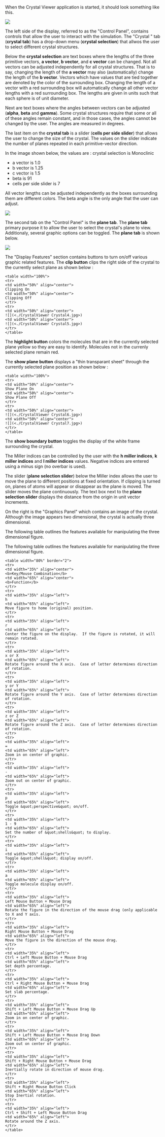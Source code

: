 

When the Crystal Viewer application is started, it should look something like this.



![](<./CrystalViewer Crystal1.jpg>)



The left side of the display, referred to as the "Control Panel", contains controls that allow the user to interact with the simulation. 
The "Crystal " tab (**crystal tab**) has a drop-down menu (**crystal selection**) that allwos the user to select different crystal structures.

Below the **crystal selection** are text boxes where the lengths of the three primitive vectors, **a vector**, **b vector**, and **c vector** can be changed. Not all vectors can be adjusted independently for all crystal structures. That is to say, changing the length of the **a vector** may also (automatically) change the length of the **b vector**. Vectors which have values that are tied together are denoted by the color of the surrounding box. Changing the length of a vector with a red surrounding box will automatically change all other vector lengths with a red surrounding box. The lengths are given in units such that each sphere is of unit diameter.

Next are text boxes where the angles between vectors can be adjusted (**alpha**, **beta** and **gamma**). Some crystal structures require that some or all of these angles remain constant, and in those cases, the angles cannot be changed by the user. The angles are measured in degrees.

The last item on the **crystal tab** is a slider (**cells per side slider**) that allows the user to change the size of the crystal. The values on the slider indicate the number of planes repeated in each primitive-vector direction.

In the image shown below, the values are : 
crystal selection is Monoclinic 
* a vector is 1.0 
* b vector is 1.25 
* c vector is 1.5 
* beta is 91 
* cells per side slider is 7

All vector lengths can be adjusted independently as the boxes surrounding them are different colors. The beta angle is the only angle that the user can adjust.



![](<./CrystalViewer Crystal2.jpg>)



The second tab on the "Control Panel" is the **plane tab**. The **plane tab** primary purpose it to allow the user to select the crystal's plane to view. Additionaly, several graphic options can be toggled. The **plane tab** is shown below.



![](<./CrystalViewer Crystal3.jpg>)



The "Display Features" section contains buttons to turn on/off various graphic related features. The **clip button** clips the right side of the crystal to the currently select plane as shown below :



```
<table width="100%">
<tr>
<td width="50%" align="center">
Clipping On
<td width="50%" align="center">
Clipping Off
</tr>
<tr>
<td width="50%" align="center">
![](<./CrystalViewer Crystal4.jpg>)
<td width="50%" align="center">
![](<./CrystalViewer Crystal5.jpg>)
</tr>
</table>
```




The **highlight button** colors the molecules that are in the currently selected plane yellow so they are easy to identify. Molecules not in the currenly selected plane remain red. 

The **show plane button** displays a "thin transparant sheet" through the currently selected plane position as shown below :



```
<table width="100%">
<tr>
<td width="50%" align="center">
Show Plane On
<td width="50%" align="center">
Show Plane Off
</tr>
<tr>
<td width="50%" align="center">
![](<./CrystalViewer Crystal6.jpg>)
<td width="50%" align="center">
![](<./CrystalViewer Crystal7.jpg>)
</tr>
</table>
```



The **show boundary button** toggles the display of the white frame surrounding the crystal.

The Miller indices can be controlled by the user with the **h miller indices**, **k miller indices** and **l miller indices** values. Negative indices are entered using a minus sign (no overbar is used).

The slider (**plane selection slider**) below the Miller index allows the user to move the plane to different positions at fixed orientation. If clipping is turned on, planes of atoms will appear or disappear as the plane is moved. The slider moves the plane continuously. The text box next to the **plane selection slider** displays the distance from the origin in unit vector increments.

On the right is the "Graphics Panel" which contains an image of the crystal. Although the image appears two dimensional, the crystal is actually three dimensional.

The following table outlines the features available for manipulating the three dimensional figure.


The following table outlines the features available for manipulating the three dimensional figure.

```
<table width="80%" border="2">
<tr>
<td width="35%" align="center">
<b>Key/Mouse Combination</b>
<td width="65%" align="center">
<b>Function</b>
</tr>
<tr>
<td width="35%" align="left">
h
<td width="65%" align="left">
Move figure to home (original) position.
</tr>
<tr>
<td width="35%" align="left">
r
<td width="65%" align="left">
Center the figure on the display.  If the figure is rotated, it will remain rotated.
</tr>
<tr>
<td width="35%" align="left">
x or X
<td width="65%" align="left">
Rotate figure around the X axis.  Case of letter determines direction of rotation.
</tr>
<tr>
<td width="35%" align="left">
y or Y
<td width="65%" align="left">
Rotate figure around the Y axis.  Case of letter determines direction of rotation.
</tr>
<tr>
<td width="35%" align="left">
z or Z
<td width="65%" align="left">
Rotate figure around the Z axis.  Case of letter determines direction of rotation.
</tr>
<tr>
<td width="35%" align="left">
=
<td width="65%" align="left">
Zoom in on center of graphic.
</tr>
<tr>
<td width="35%" align="left">
-
<td width="65%" align="left">
Zoom out on center of graphic.
</tr>
<tr>
<td width="35%" align="left">
p
<td width="65%" align="left">
Toggle &quot;perspective&quot; on/off.
</tr>
<tr>
<td width="35%" align="left">
1 - 9
<td width="65%" align="left">
Set the number of &quot;shells&quot; to display.
</tr>
<tr>
<td width="35%" align="left">
i
<td width="65%" align="left">
Toggle &quot;shell&quot; display on/off.
</tr>
<tr>
<td width="35%" align="left">
a
<td width="65%" align="left">
Toggle molecule display on/off.
</tr>
<tr>
<td width="35%" align="left">
Left Mouse Button + Mouse Drag
<td width="65%" align="left">
Rotate the figure in the direction of the mouse drag (only applicable to X and Y axis.
</tr>
<tr>
<td width="35%" align="left">
Right Mouse Button + Mouse Drag
<td width="65%" align="left">
Move the figure in the direction of the mouse drag.
</tr>
<tr>
<td width="35%" align="left">
Ctrl + Left Mouse Button + Mouse Drag
<td width="65%" align="left">
Set depth percentage.
</tr>
<tr>
<td width="35%" align="left">
Ctrl + Right Mouse Button + Mouse Drag
<td width="65%" align="left">
Set slab percentage.
</tr>
<tr>
<td width="35%" align="left">
Shift + Left Mouse Button + Mouse Drag Up
<td width="65%" align="left">
Zoom in on center of graphic.
</tr>
<tr>
<td width="35%" align="left">
Shift + Left Mouse Button + Mouse Drag Down
<td width="65%" align="left">
Zoom out on center of graphic.
</tr>
<tr>
<td width="35%" align="left">
Shift + Right Mouse Button + Mouse Drag
<td width="65%" align="left">
Inertially rotate in direction of mouse drag.
</tr>
<tr>
<td width="35%" align="left">
Shift + Right Mouse Button Click
<td width="65%" align="left">
Stop Inertial rotation.
</tr>
<tr>
<td width="35%" align="left">
Ctrl + Shift + Left Mouse Button Drag
<td width="65%" align="left">
Rotate around the Z axis.
</tr>
</table>
```